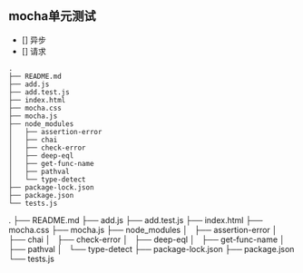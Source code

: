 ## mocha单元测试

* [] 异步
* [] 请求

```
.
├── README.md
├── add.js
├── add.test.js
├── index.html
├── mocha.css
├── mocha.js
├── node_modules
│   ├── assertion-error
│   ├── chai
│   ├── check-error
│   ├── deep-eql
│   ├── get-func-name
│   ├── pathval
│   └── type-detect
├── package-lock.json
├── package.json
└── tests.js
```
.
├── README.md
├── add.js
├── add.test.js
├── index.html
├── mocha.css
├── mocha.js
├── node_modules
│   ├── assertion-error
│   ├── chai
│   ├── check-error
│   ├── deep-eql
│   ├── get-func-name
│   ├── pathval
│   └── type-detect
├── package-lock.json
├── package.json
└── tests.js
